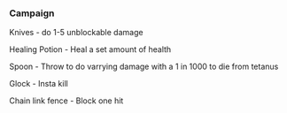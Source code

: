 ### Campaign

<p>Knives - do 1-5 unblockable damage</p>
<p>Healing Potion - Heal a set amount of health</p>
<p>Spoon - Throw to do varrying damage with a 1 in 1000 to die from tetanus</p>
<p>Glock - Insta kill</p>
<p>Chain link fence - Block one hit</p>
